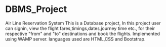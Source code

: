 # DBMS_Project
Air Line Reservation System
This is a Database project, In this project user can signin, view the flight fares,timings,dates,journey time etc., for their
respective "from" and "to" destinations and book the flights.
Implemented using WAMP server.
languages used are HTML,CSS and Bootstrap.


